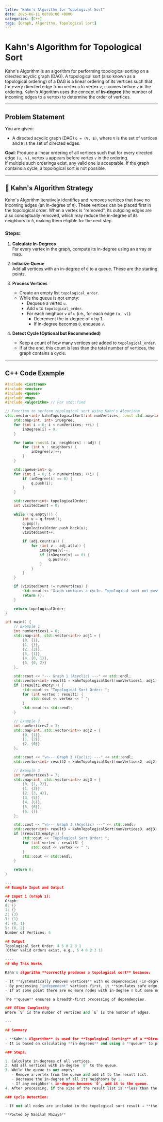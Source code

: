 ```yaml
---
title: "Kahn's Algorithm for Topological Sort"
date: 2025-06-11 00:00:00 +0800
categories: [C++]
tags: [Graph, Algorithm, Topological Sort]
---
```


# Kahn's Algorithm for Topological Sort

Kahn's Algorithm is an algorithm for performing topological sorting on a directed acyclic graph (DAG). A topological sort (also known as a topological ordering) of a DAG is a linear ordering of its vertices such that for every directed edge from vertex `u` to vertex `v`, `u` comes before `v` in the ordering. Kahn's Algorithm uses the concept of **in-degree** (the number of incoming edges to a vertex) to determine the order of vertices.

---

## Problem Statement

You are given:

- A directed acyclic graph (DAG) `G = (V, E)`, where `V` is the set of vertices and `E` is the set of directed edges.

**Goal**: Produce a linear ordering of all vertices such that for every directed edge `(u, v)`, vertex `u` appears before vertex `v` in the ordering.  
If multiple such orderings exist, any valid one is acceptable. If the graph contains a cycle, a topological sort is not possible.

---

## 🧮 Kahn's Algorithm Strategy

Kahn's Algorithm iteratively identifies and removes vertices that have no incoming edges (an in-degree of `0`). These vertices can be placed first in the topological order. When a vertex is "removed", its outgoing edges are also conceptually removed, which may reduce the in-degree of its neighbors to `0`, making them eligible for the next step.

### Steps:

1. **Calculate In-Degrees**  
   For every vertex in the graph, compute its in-degree using an array or map.

2. **Initialize Queue**  
   Add all vertices with an in-degree of `0` to a queue. These are the starting points.

3. **Process Vertices**
   - Create an empty list `topological_order`.
   - While the queue is not empty:
     - Dequeue a vertex `u`.
     - Add `u` to `topological_order`.
     - For each neighbor `v` of `u` (i.e., for each edge `(u, v)`):
       - Decrement the in-degree of `v` by 1.
       - If in-degree becomes `0`, enqueue `v`.

4. **Detect Cycle (Optional but Recommended)**
   - Keep a count of how many vertices are added to `topological_order`.
   - If at the end, this count is less than the total number of vertices, the graph contains a cycle.

---

## C++ Code Example

```cpp
#include <iostream>
#include <vector>
#include <queue>
#include <map>
#include <algorithm> // For std::find

// Function to perform topological sort using Kahn's Algorithm
std::vector<int> kahnTopologicalSort(int numVertices, const std::map<int, std::vector<int>>& adj) {
    std::map<int, int> inDegree;
    for (int i = 0; i < numVertices; ++i) {
        inDegree[i] = 0;
    }

    for (auto const& [u, neighbors] : adj) {
        for (int v : neighbors) {
            inDegree[v]++;
        }
    }

    std::queue<int> q;
    for (int i = 0; i < numVertices; ++i) {
        if (inDegree[i] == 0) {
            q.push(i);
        }
    }

    std::vector<int> topologicalOrder;
    int visitedCount = 0;

    while (!q.empty()) {
        int u = q.front();
        q.pop();
        topologicalOrder.push_back(u);
        visitedCount++;

        if (adj.count(u)) {
            for (int v : adj.at(u)) {
                inDegree[v]--;
                if (inDegree[v] == 0) {
                    q.push(v);
                }
            }
        }
    }

    if (visitedCount != numVertices) {
        std::cout << "Graph contains a cycle. Topological sort not possible for all vertices." << std::endl;
        return {};
    }

    return topologicalOrder;
}

int main() {
    // Example 1
    int numVertices1 = 6;
    std::map<int, std::vector<int>> adj1 = {
        {0, {}},
        {1, {}},
        {2, {3}},
        {3, {1}},
        {4, {0, 1}},
        {5, {0, 2}}
    };

    std::cout << "--- Graph 1 (Acyclic) ---" << std::endl;
    std::vector<int> result1 = kahnTopologicalSort(numVertices1, adj1);
    if (!result1.empty()) {
        std::cout << "Topological Sort Order: ";
        for (int vertex : result1) {
            std::cout << vertex << " ";
        }
        std::cout << std::endl;
    }

    // Example 2
    int numVertices2 = 3;
    std::map<int, std::vector<int>> adj2 = {
        {0, {1}},
        {1, {2}},
        {2, {0}}
    };

    std::cout << "\n--- Graph 2 (Cyclic) ---" << std::endl;
    std::vector<int> result2 = kahnTopologicalSort(numVertices2, adj2);

    // Example 3
    int numVertices3 = 7;
    std::map<int, std::vector<int>> adj3 = {
        {0, {1, 2}},
        {1, {3}},
        {2, {3, 4}},
        {3, {5}},
        {4, {6}},
        {5, {6}},
        {6, {}}
    };

    std::cout << "\n--- Graph 3 (Acyclic) ---" << std::endl;
    std::vector<int> result3 = kahnTopologicalSort(numVertices3, adj3);
    if (!result3.empty()) {
        std::cout << "Topological Sort Order: ";
        for (int vertex : result3) {
            std::cout << vertex << " ";
        }
        std::cout << std::endl;
    }

    return 0;
}

---
## Example Input and Output

## Input 1 (Graph 1):
Graph:
0: {}
1: {}
2: {3}
3: {1}
4: {0, 1}
5: {0, 2}
Number of Vertices: 6

## Output
Topological Sort Order: 4 5 0 2 3 1 
(Other valid orders exist, e.g., 5 4 0 2 3 1)

----
## Why This Works

Kahn's algorithm **correctly produces a topological sort** because:

- It **systematically removes vertices** with no dependencies (in-degree = 0).
- By processing "independent" vertices first, it **simulates safe edge removal**.
- If at some point there are no more nodes with in-degree 0 but some nodes are still unvisited, it means there is a **cycle**.

The **queue** ensures a breadth-first processing of dependencies.

### ⏱Time Complexity
Where `V` is the number of vertices and `E` is the number of edges.

---

## Summary

- **Kahn's Algorithm** is used for **Topological Sorting** of a **Directed Acyclic Graph (DAG)**.
- It is based on calculating **in-degrees** and using a **queue** to process vertices in the correct order.

### Steps:

1. Calculate in-degrees of all vertices.
2. Add all vertices with in-degree `0` to the queue.
3. While the queue is not empty:
   - Remove a vertex from the queue and add it to the result list.
   - Decrease the in-degree of all its neighbors by 1.
   - If any neighbor's in-degree becomes `0`, add it to the queue.
4. After processing, if the size of the result list is **less than the number of vertices**, then the graph contains a **cycle**.

### Cycle Detection:

- If not all nodes are included in the topological sort result → **the graph has a cycle**.

**Posted by Naailah Mazaya**